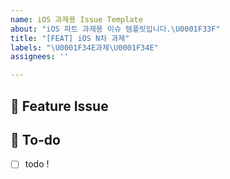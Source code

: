 ```yaml
---
name: iOS 과제용 Issue Template
about: "iOS 파트 과제용 이슈 템플릿입니다.\U0001F33F"
title: "[FEAT] iOS N차 과제"
labels: "\U0001F34E과제\U0001F34E"
assignees: ''

---
```


## 📌  Feature Issue
<!-- N차 과제에 대해 설명해주세요. -->

## 📝  To-do
<!-- 해야 할 일들을 적어주세요. -->
- [ ] todo !
